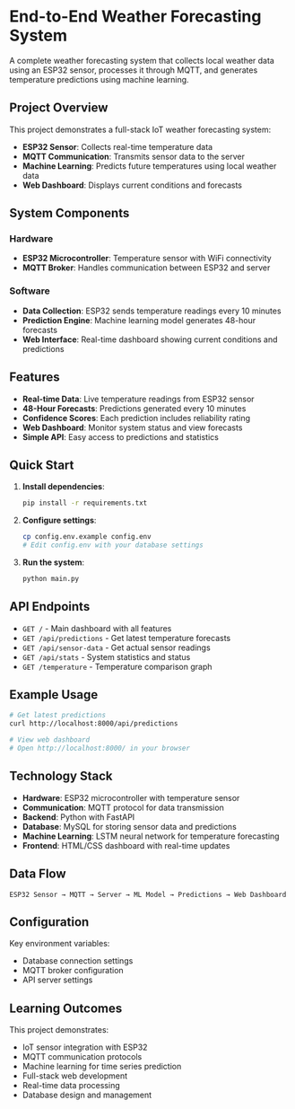 # End-to-End Weather Forecasting System

A complete weather forecasting system that collects local weather data using an ESP32 sensor, processes it through MQTT, and generates temperature predictions using machine learning.

## Project Overview

This project demonstrates a full-stack IoT weather forecasting system:

- **ESP32 Sensor**: Collects real-time temperature data
- **MQTT Communication**: Transmits sensor data to the server
- **Machine Learning**: Predicts future temperatures using local weather data
- **Web Dashboard**: Displays current conditions and forecasts

## System Components

### Hardware
- **ESP32 Microcontroller**: Temperature sensor with WiFi connectivity
- **MQTT Broker**: Handles communication between ESP32 and server

### Software
- **Data Collection**: ESP32 sends temperature readings every 10 minutes
- **Prediction Engine**: Machine learning model generates 48-hour forecasts
- **Web Interface**: Real-time dashboard showing current conditions and predictions

## Features

- **Real-time Data**: Live temperature readings from ESP32 sensor
- **48-Hour Forecasts**: Predictions generated every 10 minutes
- **Confidence Scores**: Each prediction includes reliability rating
- **Web Dashboard**: Monitor system status and view forecasts
- **Simple API**: Easy access to predictions and statistics

## Quick Start

1. **Install dependencies**:
   ```bash
   pip install -r requirements.txt
   ```

2. **Configure settings**:
   ```bash
   cp config.env.example config.env
   # Edit config.env with your database settings
   ```

3. **Run the system**:
   ```bash
   python main.py
   ```

## API Endpoints

- `GET /` - Main dashboard with all features
- `GET /api/predictions` - Get latest temperature forecasts
- `GET /api/sensor-data` - Get actual sensor readings
- `GET /api/stats` - System statistics and status
- `GET /temperature` - Temperature comparison graph

## Example Usage

```bash
# Get latest predictions
curl http://localhost:8000/api/predictions

# View web dashboard
# Open http://localhost:8000/ in your browser
```

## Technology Stack

- **Hardware**: ESP32 microcontroller with temperature sensor
- **Communication**: MQTT protocol for data transmission
- **Backend**: Python with FastAPI
- **Database**: MySQL for storing sensor data and predictions
- **Machine Learning**: LSTM neural network for temperature forecasting
- **Frontend**: HTML/CSS dashboard with real-time updates

## Data Flow

```
ESP32 Sensor → MQTT → Server → ML Model → Predictions → Web Dashboard
```

## Configuration

Key environment variables:
- Database connection settings
- MQTT broker configuration
- API server settings

## Learning Outcomes

This project demonstrates:
- IoT sensor integration with ESP32
- MQTT communication protocols
- Machine learning for time series prediction
- Full-stack web development
- Real-time data processing
- Database design and management 